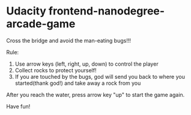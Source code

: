 Udacity frontend-nanodegree-arcade-game 
===============================


Cross the bridge and avoid the man-eating bugs!!!

Rule:
1. Use arrow keys (left, right, up, down) to control the player
2. Collect rocks to protect yourself! 
3. If you are touched by the bugs, god will send you back to where you started(thank god!) and take away a rock from you


After you reach the water, press arrow key "up" to start the game again.

Have fun!